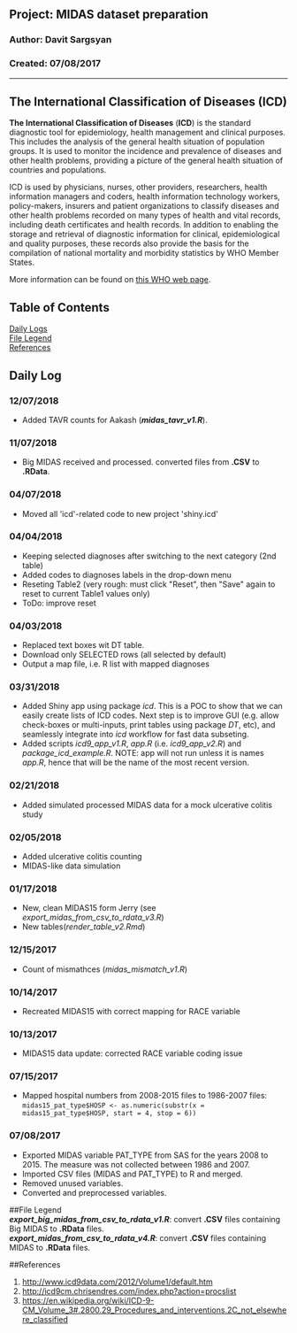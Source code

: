 ## Project: MIDAS dataset preparation    
### Author: Davit Sargsyan   
### Created: 07/08/2017  

---

## The International Classification of Diseases (ICD)
**The International Classification of Diseases** (**ICD**) is the standard diagnostic tool for epidemiology, health management and clinical purposes. This includes the analysis of the general health situation of population groups. It is used to monitor the incidence and prevalence of diseases and other health problems, providing a picture of the general health situation of countries and populations.   
   
ICD is used by physicians, nurses, other providers, researchers, health information managers and coders, health information technology workers, policy-makers, insurers and patient organizations to classify diseases and other health problems recorded on many types of health and vital records, including death certificates and health records. In addition to enabling the storage and retrieval of diagnostic information for clinical, epidemiological and quality purposes, these records also provide the basis for the compilation of national mortality and morbidity statistics by WHO Member States.    
   
More information can be found on [this WHO web page](http://www.who.int/classifications/icd/en/).

## Table of Contents
[Daily Logs](#log)    
[File Legend](#legend)      
[References](#ref)   

## Daily Log<a name="log"></a>
### 12/07/2018
* Added TAVR counts for Aakash (***midas_tavr_v1.R***).

### 11/07/2018
* Big MIDAS received and processed. converted files from **.CSV** to **.RData**.

### 04/07/2018
* Moved all 'icd'-related code to new project 'shiny.icd'  

### 04/04/2018
* Keeping selected diagnoses after switching to the next category (2nd table)    
* Added codes to diagnoses labels in the drop-down menu    
* Reseting Table2 (very rough: must click "Reset", then "Save" again to reset to current Table1 values only)    
* ToDo: improve reset

### 04/03/2018
* Replaced text boxes wit DT table. 
* Download only SELECTED rows (all selected by default)
* Output a map file, i.e. R list with mapped diagnoses 

### 03/31/2018
* Added Shiny app using package *icd*. This is a POC to show that we can easily create lists of ICD codes. Next step is to improve GUI (e.g. allow check-boxes or multi-inputs, print tables using package *DT*, etc), and seamlessly integrate into *icd* workflow for fast data subseting. 
* Added scripts *icd9_app_v1.R*, *app.R* (i.e. *icd9_app_v2.R*) and *package_icd_example.R*. NOTE: app will not run unless it is names *app.R*, hence that will be the name of the most recent version.

### 02/21/2018
* Added simulated processed MIDAS data for a mock ulcerative colitis study

### 02/05/2018
* Added ulcerative colitis counting    
* MIDAS-like data simulation

### 01/17/2018
* New, clean MIDAS15 form Jerry (see *export_midas_from_csv_to_rdata_v3.R*)     
* New tables(*render_table_v2.Rmd*)

### 12/15/2017
* Count of mismathces (*midas_mismatch_v1.R*)

### 10/14/2017
* Recreated MIDAS15 with correct mapping for RACE variable

### 10/13/2017
* MIDAS15 data update: corrected RACE variable coding issue

### 07/15/2017
* Mapped hospital numbers from 2008-2015 files to 1986-2007 files:   
`midas15_pat_type$HOSP <- as.numeric(substr(x = midas15_pat_type$HOSP, start = 4, stop = 6))`       

### 07/08/2017
* Exported MIDAS variable PAT_TYPE from SAS for the years 2008 to 2015. The measure was not collected between 1986 and 2007.   
* Imported CSV files (MIDAS and PAT_TYPE) to R and merged.   
* Removed unused variables.    
* Converted and preprocessed variables.   

##File Legend<a name="legend"></a>  
***export_big_midas_from_csv_to_rdata_v1.R***: convert **.CSV** files containing Big MIDAS to **.RData** files.    
***export_midas_from_csv_to_rdata_v4.R***: convert **.CSV** files containing MIDAS to **.RData** files.    

##References<a name="ref"></a>  
1. http://www.icd9data.com/2012/Volume1/default.htm    
2. http://icd9cm.chrisendres.com/index.php?action=procslist   
3. https://en.wikipedia.org/wiki/ICD-9-CM_Volume_3#.2800.29_Procedures_and_interventions.2C_not_elsewhere_classified 
